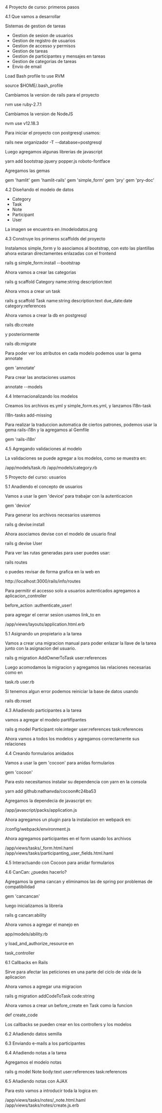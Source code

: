 4 Proyecto de curso: primeros pasos

4.1 Que vamos a desarrollar

Sistemas de gestion de tareas

- Gestion de sesion de usuarios
- Gestion de registro de usuarios
- Gestion de accesso y permisos
- Gestion de tareas
- Gestion de participantes y mensajes en tareas
- Gestion de categorias de tareas
- Envio de email


Load Bash profile to use RVM

source $HOME/.bash_profile

Cambiamos la version de rails para el proyecto

rvm use ruby-2.7.1

Cambiamos la version de NodeJS

nvm use v12.18.3

Para iniciar el proyecto con postgresql usamos:

rails new organizador -T --database=postgresql

Luego agregamos algunas librerias de javascript

yarn add bootstrap jquery popper.js roboto-fontface

Agregamos las gemas

gem 'hamlit'
gem 'hamlit-rails'
gem 'simple_form'
gem 'pry'
gem 'pry-doc'


4.2 Diseñando el modelo de datos

- Category
- Task
- Note
- Participant
- User

La imagen se encuentra en /modelodatos.png

4.3 Construye los primeros scaffolds del proyecto

Instalamos simple_form y lo asociamos al bootstrap, con esto las plantillas ahora estaran directamentes enlazadas con el frontend

rails g simple_form:install --bootstrap

Ahora vamos a crear las categorias

rails g scaffold Category name:string description:text

Ahora vmos a crear un task

rails g scaffold Task name:string description:text due_date:date category:references

Ahora vamos a crear la db en postgresql

rails db:create

y posteriormente

rails db:migrate

Para poder ver los atributos en cada modelo podemos usar la gema annotate

gem 'annotate'

Para crear las anotaciones usamos

annotate --models

4.4 Internacionalizando los modelos

Creamos los archivos es.yml y simple_form.es.yml, y lanzamos I18n-task

i18n-tasks add-missing

Para realizar la traduccion automatica de ciertos patrones, podemos usar la gema rails-i18n y la agregamos al Gemfile

gem 'rails-i18n'

4.5 Agregando validaciones al modelo

La validaciones se puede agregar a los modelos, como se muestra en:

/app/models/task.rb
/app/models/category.rb

5 Proyecto del curso: usuarios

5.1 Anadiendo el concepto de usuarios

Vamos a usar la gem 'device' para trabajar con la autenticacion

 gem 'device'

Para generar los archivos necesarios usaremos

rails g devise:install

Ahora asociamos devise con el modelo de usuario final

rails g devise User

Para ver las rutas generadas para user puedes usar:

rails routes

o puedes revisar de forma grafica en la web en

http://localhost:3000/rails/info/routes

Para permitir el accesso solo a usuarios autenticados agregamos a aplicacion_controller

before_action :authenticate_user!

para agregar el cerrar sesion usamos link_to en

/app/views/layouts/application.html.erb

5.1 Asignando un propietario a la tarea

Vamos a crear una migracion manual para poder enlazar la llave de la tarea junto con la asignacion del usuario.

rails g migration AddOwnerToTask user:references

Luego acomodamos la migracion y agregamos las relaciones necesarias como en 

task.rb
user.rb

Si tenemos algun error podemos reiniciar la base de datos usando

rails db:reset

4.3 Añadiendo participantes a la tarea

vamos a agregar el modelo partifipantes

rails g model Participant role:integer user:references task:references

Ahora vamos a todos los modelos y agregamos correctamente sus relaciones

4.4 Creando formularios anidados

Vamos a usar la gem 'cocoon' para anidas formularios

gem 'cocoon'

Para esto necesitamos instalar su dependencia con yarn en la consola

yarn add github:nathanvda/cocoon#c24ba53

Agregamos la dependecia de javascript en:

/app/javascript/packs/application.js

Ahora agregamos un plugin para la instalacion en webpack en:

/config/webpack/environment.js

Ahora agregamos participantes en el form usando los archivos

/app/views/tasks/_form.html.haml
/app/views/tasks/participanting_user_fields.html.haml

4.5 Interactuando con Cocoon para anidar formularios

4.6 CanCan: ¿puedes hacerlo?

Agregamos la gema cancan y eliminamos las de spring por problemas de compatibilidad

gem 'cancancan'

luego inicializamos la libreria

rails g cancan:ability

Ahora vamos a agregar el manejo en 

app/models/ability.rb

y load_and_authorize_resource en 

task_controller

6.1 Callbacks en Rails

Sirve para afectar las peticiones en una parte del ciclo de vida de la aplicacion

Ahora vamos a agregar una migracion

rails g migration addCodeToTask code:string

Ahora vamos a crear un before_create en Task como la funcion

def create_code

Los callbacks se pueden crear en los controllers y los modelos

6.2 Añadiendo datos semilla

6.3 Enviando e-mails a los participantes

6.4 Añadiendo notas a la tarea

Agregamos el modelo notas

rails g model Note body:text user:references task:references

6.5 Añadiendo notas con AJAX

Para esto vamos a introducir toda la logica en:

/app/views/tasks/notes/_note.html.haml
/app/views/tasks/notes/create.js.erb

